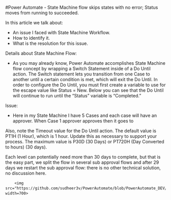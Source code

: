 #Power Automate - State Machine flow skips states with no error; Status moves from running to succeeded.

In this article we talk about:
- An issue I faced with State Machine Workflow.
- How to identify it.
- What is the resolution for this issue.

Details about State Machine Flow:
- As you may already know, Power Automate accomplishes State Machine flow concept by wrapping a Switch Statement inside of a Do Until action. The Switch statement lets you transition from one Case to another until a certain condition is met, which will exit the Do Until. In order to configure the Do Until, you must first create a variable to use for the escape value like Status = New. Below you can see that the Do Until will continue to run until the “Status” variable is “Completed.”

Issue: 
- Here in my State Machine I have 5 Cases and each case will have an approver. When Case 1 approver approves then it goes to 
 
Also, note the Timeout value for the Do Until action. The default value is PT1H (1 Hour), which is 1 hour. Update this as necessary to support your process. The maximum value is P30D (30 Days) or PT720H (Day Converted to hours) (30 days).
 
Each level can potentially need more than 30 days to complete, but that is the easy part, we split the flow in several sub approval flows and after 29 days we restart the sub approval flow: there is no other technical solution, no discussion here.

        <img src="https://github.com/sudheer3v/PowerAutomate/blob/PowerAutomate_DEV/src/Images/PATriggerConditionforName/PA5.png" width=700>
